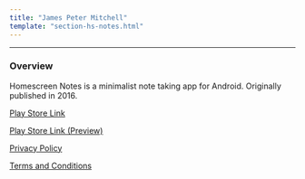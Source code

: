```yaml
---
title: "James Peter Mitchell"
template: "section-hs-notes.html"
---
```


---

### Overview 

Homescreen Notes is a minimalist note taking app for Android. Originally published in 2016. 

[Play Store Link](https://play.google.com/store/apps/details?id=com.james_mitchell.homescreen_notes_v2)

[Play Store Link (Preview)](https://play.google.com/store/apps/details?id=ca.jpmitchell.homescreen_notes_preview)

[Privacy Policy](@/hs-notes/privacy.md) 

[Terms and Conditions](@/hs-notes/terms.md)